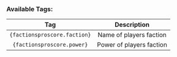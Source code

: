 ### Available Tags:

| Tag | Description |
|:--:|:--:|
|`{factionsproscore.faction}`|Name of players faction|
|`{factionsproscore.power}`|Power of players faction|
